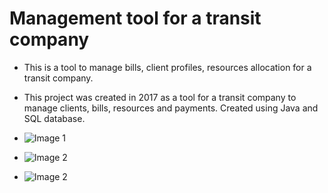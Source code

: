 # Management tool for a transit company
* This is a tool to manage bills, client profiles, resources allocation for a transit company.
* This project was created in 2017 as a tool for a transit company to manage clients, bills, resources and payments. Created using Java and SQL database.

* ![Image 1](https://pro2-bar.myportfolio.com/v1/assets/ad5cd568-c38f-48df-a510-52d532fd0694/5791a4c4-6f51-4028-8245-88ea757632ac_rw_600.png?h=f43180e563aa74877ed24b0b83b6c8a0)
* ![Image 2](https://pro2-bar.myportfolio.com/v1/assets/ad5cd568-c38f-48df-a510-52d532fd0694/f24c9a2c-fae8-462c-9465-659729ca0015_rw_600.png?h=f830ff8b7987643e6518c22aeb61e042)
* ![Image 2](https://pro2-bar.myportfolio.com/v1/assets/ad5cd568-c38f-48df-a510-52d532fd0694/de4d147f-c7cd-4c8f-8630-444680d916ee_rw_600.png?h=305cd3bf47223d9cae1c8aef61519fd9)
